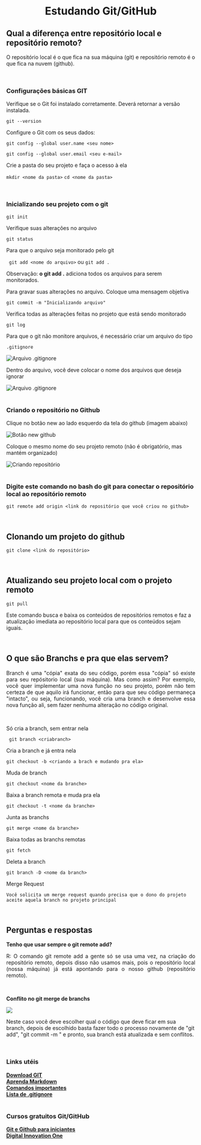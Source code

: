 <h1 align="center">Estudando Git/GitHub</h1>

<h2>Qual a diferença entre repositório local e repositório remoto?</h2>
<p>O repositório local é o que fica na sua máquina (git) e repositório remoto é o que fica na nuvem (github).</p></br>

<h3><b>Configurações básicas GIT</b></h3>
<p>Verifique se o Git foi instalado corretamente. Deverá retornar a versão instalada.</p>

```git --version```

Configure o Git com os seus dados:

```git config --global user.name <seu nome> ```

```git config --global user.email <seu e-mail> ```

<p>Crie a pasta do seu projeto e faça o acesso à ela</p>

```mkdir <nome da pasta>```
```cd <nome da pasta>```

</br>

<h3><b>Inicializando seu projeto com o git</b></h3>

```git init```

<p>Verifique suas alterações no arquivo</p>

```git status```

<p>Para que o arquivo seja monitorado pelo git</p>

``` git add <nome do arquivo>``` ou ```git add . ```

<p>Observação: <b>o git add .</b> adiciona todos os arquivos para serem monitorados. </p>

<p>Para gravar suas alterações no arquivo. Coloque uma mensagem objetiva</p>

``` git commit -m "Inicializando arquivo" ```

<p>Verifica todas as alterações feitas no projeto que está sendo monitorado</p>

```git log ```

<p>Para que o git não monitore arquivos, é necessário criar um arquivo do tipo</p>

```.gitignore``` </br>

<img src="https://ik.imagekit.io/twayhlwajl/arquivo_g-vrynOkFh.png" alt="Arquivo .gitignore"></br>


<p> Dentro do arquivo, você deve colocar o nome dos arquivos que deseja ignorar </p>
<img src="https://ik.imagekit.io/twayhlwajl/gitignore_N58iF3Taj.png" alt="Arquivo .gitignore"></br></br>


<h3><b>Criando o repositório no Github</b></h3>
<p>Clique no botão new ao lado esquerdo da tela do github (imagem abaixo)</p>
<img src="https://ik.imagekit.io/twayhlwajl/criar_tLdXmzKWg.JPG" alt="Botão new github"></br>

<p>Coloque o mesmo nome do seu projeto remoto (não é obrigatório, mas mantém organizado)</p>
<img src="https://ik.imagekit.io/twayhlwajl/new_Z7yNkTolj.JPG" alt="Criando repositório" ></br></br>

<h3>Digite este comando no bash do git para conectar o repositório local ao repositório remoto</h3>

```git remote add origin <link do repositório que você criou no github>```

</br>
<h2>Clonando um projeto do github</h2>

```git clone <link do repositório>```

</br>
<h2>Atualizando seu projeto local com o projeto remoto</h2>

``` git pull ```
</br>
<p>Este comando busca e baixa os conteúdos de repositórios remotos e faz a atualização imediata ao repositório local para que os conteúdos sejam iguais.</p></br>

<h2>O que são Branchs e pra que elas servem?</h2>
<p align="justify">Branch é uma "cópia" exata do seu código, porém essa "cópia" só existe para seu repósitorio local (sua máquina). Mas como assim? Por exemplo, você quer implementar uma nova função no seu projeto, porém não tem certeza de que aquilo irá funcionar, então para que seu código permaneça "intacto", ou seja, funcionando, você cria uma branch e desenvolve essa nova função ali, sem fazer nenhuma alteração no código original. </p></br>

<p>Só cria a branch, sem entrar nela</p>

``` git branch <criabranch>```

<p> Cria a branch e já entra nela</p>

```git checkout -b <criando a brach e mudando pra ela>```

<p>Muda de branch</p>

```git checkout <nome da branche>```

<p>Baixa a branch remota e muda pra ela</p>

```git checkout -t <nome da branche>``` 

<p>Junta as branchs</p>

```git merge <nome da branche>```

<p>Baixa todas as branchs remotas</p>

```git fetch ```

<p>Deleta a branch</p>

```git branch -D <nome da branch>```

<p>Merge Request</p>

```Você solicita um merge request quando precisa que o dono do projeto aceite aquela branch no projeto principal```

</br>
<h2><b>Perguntas e respostas</b></h3>
<p><b>Tenho que usar sempre o git remote add?</b></p>
<p align="justify">R: O comando git remote add a gente só se usa uma vez, na criação do repositório remoto, depois disso não usamos mais, pois o repositório local (nossa máquina) já está apontando para o nosso github (repositório remoto).</p></br>

<p><b>Conflito no git merge de branchs</b></p>
<img src="https://ik.imagekit.io/twayhlwajl/conflito_merge_vlbfU7BpK.JPG" />

<p>Neste caso você deve escolher qual o código que deve ficar em sua branch, depois de escolhido basta fazer todo o processo novamente de "git add", "git commit -m " e pronto, sua branch está atualizada e sem conflitos.</p>

</br>
<h3><b>Links utéis</b></h3>
<b><a href="https://git-scm.com/">Download GIT</a></b></br>
<b><a href="https://blog.da2k.com.br/2015/02/08/aprenda-markdown/">Aprenda Markdown </a></b></br>
<b><a href="https://woliveiras.com.br/posts/comandos-mais-utilizados-no-git/"> Comandos importantes</a></b></br>
<b><a href="https://github.com/github/gitignore">Lista de .gitignore</a></b></br></br>


<h3><b>Cursos gratuitos Git/GitHub</b></h3>
<b><a href="https://www.udemy.com/course/git-e-github-para-iniciantes/">Git e Github para iniciantes</a></b></br>
<b><a href="https://digitalinnovation.one">Digital Innovation One</a></b></br>








